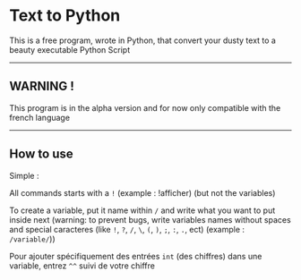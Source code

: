 # Text to Python

 This is a free program, wrote in Python, that convert your dusty text to a beauty executable Python Script

---

## **WARNING !**

 This program is in the alpha version and for now only compatible with the french language

---

## How to use

Simple :

All commands starts with a `!` (example : !afficher) (but not the variables)

To create a variable, put it name within `/` and write what you want to put inside next (warning: to prevent bugs, write variables names without spaces and special caracteres (like `!`, `?`, `/`, `\`, `(`, `)`, `;`, `:`, `.`, ect) (example : `/variable/`))

Pour ajouter spécifiquement des entrées `int` (des chiffres) dans une variable, entrez `^^` suivi de votre chiffre
